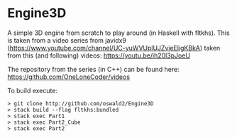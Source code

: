 # Engine3D
A simple 3D engine from scratch to play around (in Haskell with fltkhs). 
This is taken from a video series
from javidx9 (https://www.youtube.com/channel/UC-yuWVUplUJZvieEligKBkA) 
taken from this (and following) videos: https://youtu.be/ih20l3pJoeU

The repository from the series (in C++) can be found here:
https://github.com/OneLoneCoder/videos


To build execute: 

```
> git clone http://github.com/oswald2/Engine3D
> stack build --flag fltkhs:bundled
> stack exec Part1
> stack exec Part2_Cube
> stack exec Part2
```

